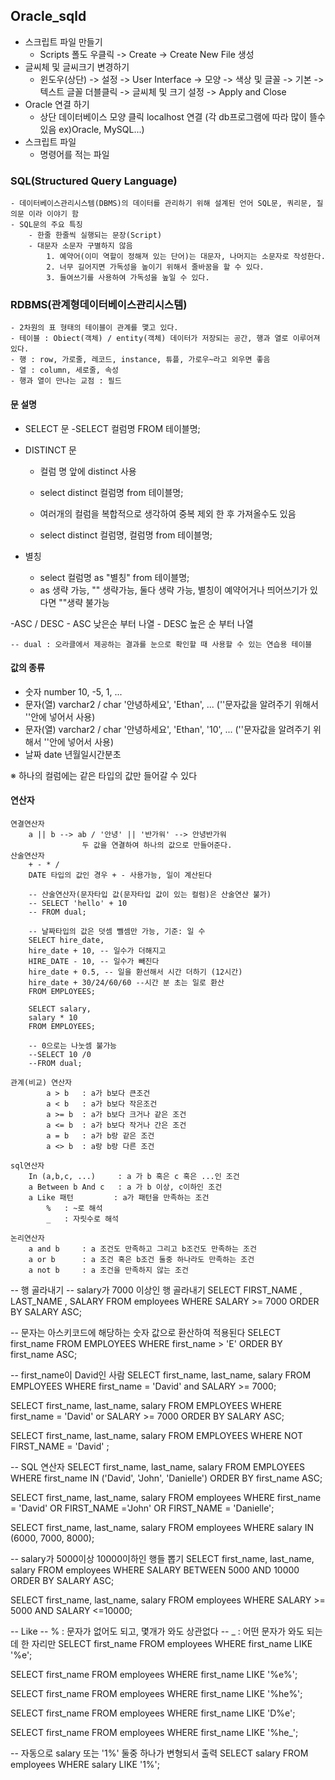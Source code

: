 ## Oracle_sqld 
 - 스크립트 파일 만들기
    - Scripts 폴도 우클릭 -> Create -> Create New File 생성
 - 글씨체 및 글씨크기 변경하기
    - 윈도우(상단) -> 설정 -> User Interface -> 모양 -> 색상 및 글꼴 -> 기본 -> 텍스트 글꼴 더블클릭 -> 글씨체 및  크기 설정 -> Apply and Close 
 - Oracle 연결 하기 
    - 상단 데이터베이스 모양 클릭 localhost 연결 (각 db프로그램에 따라 많이 뜰수 있음 ex)Oracle, MySQL...)
 - 스크립트 파일
    - 명령어를 적는 파일
 ### SQL(Structured Query Language)
    - 데이터베이스관리시스템(DBMS)의 데이터를 관리하기 위해 설계된 언어 SQL문, 쿼리문, 질의문 이라 이야기 함
    - SQL문의 주요 특징
        - 한줄 한줄씩 실행되는 문장(Script)
        - 대문자 소문자 구별하지 않음
            1. 예약어(이미 역할이 정해져 있는 단어)는 대문자, 나머지는 소문자로 작성한다.
            2. 너무 길어지면 가독성을 높이기 위해서 줄바꿈을 할 수 있다.
            3. 들여쓰기를 사용하여 가독성을 높일 수 있다.
### RDBMS(관계형데이터베이스관리시스템)
    - 2차원의 표 형태의 테이블이 관계를 맻고 있다.
    - 테이블 : Obiect(객체) / entity(객체) 데이터가 저장되는 공간, 행과 열로 이루어져 있다.
    - 행 : row, 가로줄, 레코드, instance, 튜플, 가로우~라고 외우면 좋음
    - 열 : column, 세로줄, 속성
    - 행과 열이 만나는 교점 : 필드
#### 문 설명
   - SELECT 문
      -SELECT 컬럼명 FROM 테이블명;
   
   - DISTINCT 문
      - 컬럼 명 앞에 distinct 사용
      - select distinct 컬럼명 from 테이블명;
      
      - 여러개의 컬럼을 복합적으로 생각하여 중복 제외 한 후 가져올수도 있음
      - select distinct 컬럼명, 컬럼명 from 테이블명;
   - 별칭
      - select 컬럼명 as "별칭" from 테이블명;
      - as 생략 가능, "" 생략가능, 둘다 생략 가능, 별칭이 예약어거나 띄어쓰기가 있다면 ""생략 불가능
   
   -ASC / DESC
      - ASC 낮은순 부터 나열
      - DESC 높은 순 부터 나열
    
    -- dual : 오라클에서 제공하는 결과를 눈으로 확인할 때 사용할 수 있는 연습용 테이블

#### 값의 종류
   - 숫자     number             10, -5, 1, ... 
   - 문자(열) varchar2 / char    '안녕하세요', 'Ethan', ... (''문자값을 알려주기 위해서 ''안에 넣어서 사용)
   - 문자(열) varchar2 / char    '안녕하세요', 'Ethan', '10', ... (''문자값을 알려주기 위해서 ''안에 넣어서 사용)
   - 날짜     date               년월일시간분초

   ※ 하나의 컬럼에는 같은 타입의 값만 들어갈 수 있다

#### 연산자
    연결연산자
        a || b --> ab / '안녕' || '반가워' --> 안녕반가워
                    두 값을 연결하여 하나의 값으로 만들어준다.
    산술연산자
        + - * / 
        DATE 타입의 값인 경우 + - 사용가능, 일이 계산된다

        -- 산술연산자(문자타입 값(문자타입 값이 있는 컬럼)은 산술연산 불가)
        -- SELECT 'hello' + 10
        -- FROM dual;

        -- 날짜타입의 값은 덧셈 뺄셈만 가능, 기준: 일 수
        SELECT hire_date, 
	    hire_date + 10, -- 일수가 더해지고
	    HIRE_DATE - 10,	-- 일수가 빼진다
	    hire_date + 0.5, -- 일을 환선해서 시간 더하기 (12시간)
	    hire_date + 30/24/60/60 --시간 분 초는 일로 환산
	    FROM EMPLOYEES;

        SELECT salary,
	    salary * 10
        FROM EMPLOYEES;

        -- 0으로는 나눗셈 불가능
        --SELECT 10 /0
        --FROM dual;
        
    관계(비교) 연산자
            a > b   : a가 b보다 큰조건
            a < b   : a가 b보다 작은조건
            a >= b  : a가 b보다 크거나 같은 조건
            a <= b  : a가 b보다 작거나 간은 조건
            a = b   : a가 b랑 같은 조건
            a <> b  : a랑 b랑 다른 조건

    sql연산자
        In (a,b,c, ...)     : a 가 b 혹은 c 혹은 ...인 조건
        a Between b And c   : a 가 b 이상, c이하인 조건
        a Like 패턴         : a가 패턴을 만족하는 조건
            %   : ~로 해석
            _   : 자릿수로 해석

    논리연산자
        a and b     : a 조건도 만족하고 그리고 b조건도 만족하는 조건
        a or b      : a 조건 혹은 b조건 둘중 하나라도 만족하는 조건
        a not b     : a 조건을 만족하지 않는 조건



-- 행 골라내기
-- salary가 7000 이상인 행 골라내기
SELECT FIRST_NAME , LAST_NAME , SALARY 
FROM employees
WHERE SALARY >= 7000
ORDER BY SALARY ASC;


-- 문자는 아스키코드에 해당하는 숫자 값으로 환산하여 적용된다
SELECT first_name
FROM EMPLOYEES
WHERE first_name > 'E'
ORDER BY first_name ASC;

-- first_name이 David인 사람 
SELECT first_name, last_name, salary
FROM EMPLOYEES
WHERE first_name = 'David' and SALARY >= 7000;

SELECT first_name, last_name, salary
FROM EMPLOYEES
WHERE first_name = 'David' or SALARY >= 7000
ORDER BY SALARY ASC;

SELECT first_name, last_name, salary
FROM EMPLOYEES
WHERE  NOT FIRST_NAME = 'David' ;

-- SQL 연산자
SELECT first_name, last_name, salary
FROM EMPLOYEES
WHERE first_name IN ('David', 'John', 'Danielle')
ORDER BY first_name ASC;

SELECT first_name, last_name, salary
FROM employees
WHERE first_name = 'David' OR FIRST_NAME ='John' OR FIRST_NAME = 'Danielle';

SELECT first_name, last_name, salary
FROM employees
WHERE salary IN (6000, 7000, 8000);

-- salary가 5000이상 10000이하인 행들 뽑기
SELECT first_name, last_name, salary
FROM employees
WHERE SALARY BETWEEN 5000 AND 10000
ORDER BY SALARY ASC;

SELECT first_name, last_name, salary
FROM employees
WHERE SALARY >= 5000 AND SALARY <=10000;

-- Like 
-- % : 문자가 없어도 되고, 몇개가 와도 상관없다
-- _ : 어떤 문자가 와도 되는데 한 자리만
SELECT first_name
FROM employees
WHERE first_name LIKE '%e';

SELECT first_name
FROM employees
WHERE first_name LIKE '%e%';

SELECT first_name
FROM employees
WHERE first_name LIKE '%he%';

SELECT first_name
FROM employees
WHERE first_name LIKE 'D%e';

SELECT first_name
FROM employees
WHERE first_name LIKE '%he_';

-- 자동으로 salary 또는 '1%' 둘중 하나가 변형되서 출력
SELECT salary
FROM employees
WHERE salary LIKE '1%';